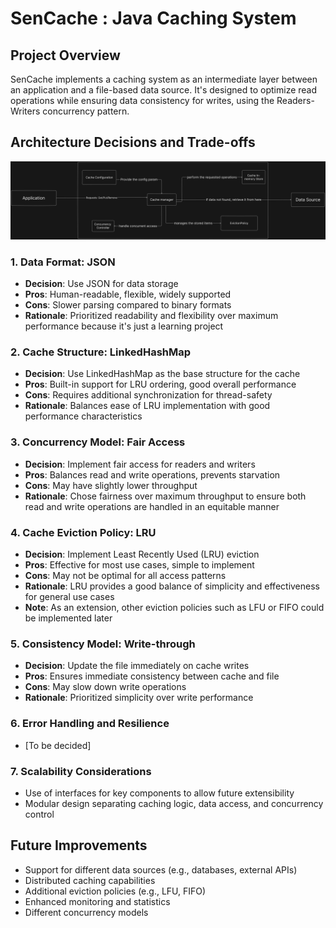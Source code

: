 # SenCache : Java Caching System

## Project Overview
SenCache implements a caching system as an intermediate layer between an application and a file-based data source. It's designed to optimize read operations while ensuring data consistency for writes, using the Readers-Writers concurrency pattern.


## Architecture Decisions and Trade-offs

![High Level Architecture](architecture.png)

### 1. Data Format: JSON
- **Decision**: Use JSON for data storage
- **Pros**: Human-readable, flexible, widely supported
- **Cons**: Slower parsing compared to binary formats
- **Rationale**: Prioritized readability and flexibility over maximum performance because it's just a learning project

### 2. Cache Structure: LinkedHashMap
- **Decision**: Use LinkedHashMap as the base structure for the cache
- **Pros**: Built-in support for LRU ordering, good overall performance
- **Cons**: Requires additional synchronization for thread-safety
- **Rationale**: Balances ease of LRU implementation with good performance characteristics

### 3. Concurrency Model: Fair Access
- **Decision**: Implement fair access for readers and writers
- **Pros**: Balances read and write operations, prevents starvation
- **Cons**: May have slightly lower throughput
- **Rationale**: Chose fairness over maximum throughput to ensure both read and write operations are handled in an equitable manner

### 4. Cache Eviction Policy: LRU
- **Decision**: Implement Least Recently Used (LRU) eviction
- **Pros**: Effective for most use cases, simple to implement
- **Cons**: May not be optimal for all access patterns
- **Rationale**: LRU provides a good balance of simplicity and effectiveness for general use cases
- **Note**: As an extension, other eviction policies such as LFU or FIFO could be implemented later

### 5. Consistency Model: Write-through
- **Decision**: Update the file immediately on cache writes
- **Pros**: Ensures immediate consistency between cache and file
- **Cons**: May slow down write operations
- **Rationale**: Prioritized simplicity over write performance

### 6. Error Handling and Resilience
- [To be decided]

### 7. Scalability Considerations
- Use of interfaces for key components to allow future extensibility
- Modular design separating caching logic, data access, and concurrency control


## Future Improvements
- Support for different data sources (e.g., databases, external APIs)
- Distributed caching capabilities
- Additional eviction policies (e.g., LFU, FIFO)
- Enhanced monitoring and statistics
- Different concurrency models
